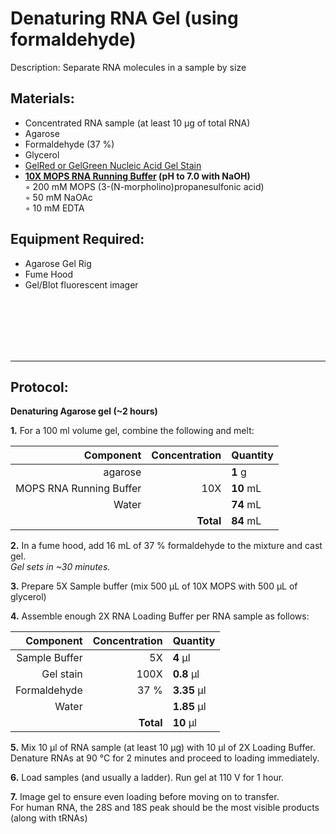 Denaturing RNA Gel (using formaldehyde)
================================================================================
Description: Separate RNA molecules in a sample by size

Materials:
--------------------------------------------------------------------------------
  * Concentrated RNA sample (at least 10 µg of total RNA)
  * Agarose
  * Formaldehyde (37 %)
  * Glycerol
  * [GelRed or GelGreen Nucleic Acid Gel Stain](https://biotium.com/technology/nucleic-acid-gel-stains/gelred-gelgreen-dna-gel-stains/)
  * **[10X MOPS RNA Running Buffer](https://www.thermofisher.com/order/catalog/product/AM8671) (pH to 7.0 with NaOH)**  
    ◦ 200 mM MOPS (3-(N-morpholino)propanesulfonic acid)  
    ◦ 50 mM NaOAc  
    ◦ 10 mM EDTA  
    
Equipment Required:
--------------------------------------------------------------------------------
  * Agarose Gel Rig
  * Fume Hood
  * Gel/Blot fluorescent imager

<br/><br/><br/><br/><br/>

___
Protocol:
--------------------------------------------------------------------------------
**Denaturing Agarose gel (~2 hours)**  

**1.** For a 100 ml volume gel, combine the following and melt:  
  
  | Component | Concentration | Quantity | 
  | ---------: | ---------: | :---------- |
  | agarose | | **1**  g | 
  | MOPS RNA Running Buffer | 10X | **10**  mL |
  | Water | | **74**  mL |
  || **Total** | **84** mL |
  
**2.** In a fume hood, add 16 mL of 37 % formaldehyde to the mixture and cast gel.<br/>
_Gel sets in ~30 minutes._

**3.** Prepare 5X Sample buffer (mix 500 µL of 10X MOPS with 500 µL of glycerol)

**4.** Assemble enough 2X RNA Loading Buffer per RNA sample as follows:

  | Component | Concentration | Quantity | 
  | ---------: | ---------: | :---------- |
  | Sample Buffer | 5X | **4**  µl | 
  | Gel stain | 100X | **0.8**  µl |
  | Formaldehyde | 37 % | **3.35**  µl |
  | Water | | **1.85**  µl |
  || **Total** | **10** µl |

**5.** Mix 10 µl of RNA sample (at least 10 µg) with 10 µl of 2X Loading Buffer.<br/>
Denature RNAs at 90 °C for 2 minutes and proceed to loading immediately.

**6.** Load samples (and usually a ladder). Run gel at 110 V for 1 hour.<br/>

**7.** Image gel to ensure even loading before moving on to transfer.<br/>
For human RNA, the 28S and 18S peak should be the most visible products (along with tRNAs)
